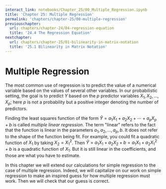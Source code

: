 ```yaml
---
interact_link: notebooks/Chapter_25/00_Multiple_Regression.ipynb
title: 'Chapter 25: Multiple Regression'
permalink: 'chapters/chapter-25/00-multiple-regression'
previouschapter:
  url: chapters/chapter-24/04-regression-equation
  title: '24.4 The Regression Equation'
nextchapter:
  url: chapters/chapter-25/01-bilinearity-in-matrix-notation
  title: '25.1 Bilinearity in Matrix Notation'
---
```


# Multiple Regression

The most common use of regression is to predict the value of a numerical variable based on the values of several other variables. In our probabilistic setting, the goal is to predict $Y$ based on the $p$ predictor variables $X_1, X_2, \ldots, X_p$; here $p$ is not a probability but a positive integer denoting the number of predictors. 

Finding the least squares function of the form $\hat{Y} = a_1X_1 + a_2X_2 + \cdots + a_pX_p + b$ is called *multiple linear regression*. The term "linear" refers to the fact that the function is linear in the parameters $a_1, a_2, \ldots, a_p, b$. It does not refer to the shape of the function being fit. For example, you could fit a quadratic function of $X_1$ by taking $X_2 = X_1^2$. Then $\hat{Y} = a_1X_1 + a_2X_2 + b = a_1X_1 + a_2X_1^2 + b$ is a quadratic function of $X_1$. But it is still linear in the coefficients, and those are what you have to estimate.

In this chapter we will extend our calculations for simple regression to the case of multiple regression. Indeed, we will capitalize on our work on simple regression to make an inspired guess for how multiple regression must work. Then we will check that our guess is correct.
